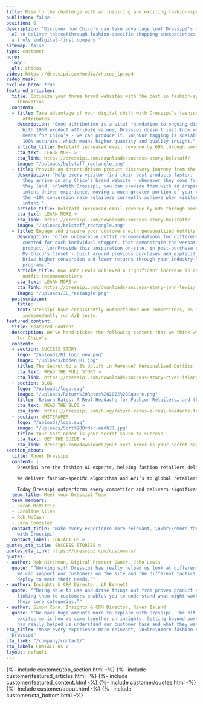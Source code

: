 ```yaml
---
title: Rise to the challenge with an inspiring and exciting fashion-specific experience.
published: false
position: 0
description: "Discover how Chico’s can take advantage \nof Dressipi’s data-driven
  AI to deliver \nbreakthrough fashion-specific shopping \nexperiences, and become
  a truly \ndigital-first company."
sitemap: false
type: customer
hero:
  logo: 
  alt: Chicos
video: https://dressipi.com/media/chicos_lp.mp4
video_mask: 
exclude-hero: true
featured_articles:
  title: Optimize your three brand websites with the best in fashion-specific digital
    innovation
  content:
  - title: Take advantage of your digital shift with Dressipi’s fashion-specific product
      attributes
    description: "Good attribution is a vital foundation to ongoing digital transformation.
      With 1060 product attribute values, Dressipi doesn’t just know what good data
      means for Chico’s - we can produce it. \n\nOur tagging is scalable and nearly
      100% accurate, which means higher quantity and quality insight."
    article_title: Belstaff increased email revenue by 69% through personalised recommendations
    cta_text: LEARN MORE >
    cta_link: https://dressipi.com/downloads/success-story-belstaff/
    image: "/uploads/belstaff_rectangle.png"
  - title: Provide an intent-driven product discovery journey from the first moment
    description: "Help every visitor find their best products faster, from the moment
      they arrive on any Chico’s brand website - wherever they come from, wherever
      they land. \n\nWith Dressipi, you can provide them with an inspiring and engaging
      intent-driven experience, moving a much greater portion of your customers into
      the ~10% conversion rate retailers currently achieve when visitors have obvious
      intent."
    article_title: Belstaff increased email revenue by 69% through personalized recommendations
    cta_text: LEARN MORE >
    cta_link: https://dressipi.com/downloads/success-story-belstaff/
    image: "/uploads/belstaff_rectangle.png"
  - title: Engage and inspire your customers with personalized outfits
    description: "Offer unbeatable outfit recommendations for different occasions,
      curated for each individual shopper, that demonstrate the versatility of your
      product. \n\nProvide this inspiration on-site, in post-purchase emails, or in
      My Chico’s Closet - built around previous purchases and explicit preferences.
      Drive higher conversion and lower returns through your industry-leading loyalty
      programs."
    article_title: How John Lewis achieved a significant increase in revenue with
      outfit recommendations
    cta_text: LEARN MORE >
    cta_link: https://dressipi.com/downloads/success-story-john-lewis/
    image: "/uploads/JL_rectangle.png"
  postscriptum:
    title: 
    text: Dressipi have consistently outperformed our competitors, as measured by
      independently run A/B tests.
featured_content:
  title: Featured Content
  description: We’ve hand-picked the following content that we think will be relevant
    for Chico's
  content:
  - section: SUCCESS STORY
    logo: "/uploads/RI_logo_new.png"
    image: "/uploads/boden_RI.jpg"
    title: The Secret to a 5% Uplift in Revenue? Personalised Outfits
    cta_text: READ THE FULL STORY >
    cta_link: https://dressipi.com/downloads/success-story-river-island/
  - section: BLOG
    logo: "/uploads/logo.svg"
    image: "/uploads/Return%20Rates%202022%20Square.png"
    title: 'Return Rates: A Real Headache for Fashion Retailers… and the Environment'
    cta_text: READ THE BLOG >
    cta_link: https://dressipi.com/blog/return-rates-a-real-headache-for-fashion-retailers-dot-dot-dot-and-the-environment/
  - section: WHITEPAPER
    logo: "/uploads/logo.svg"
    image: "/uploads/Sort%20Order-aadb77.jpg"
    title: Your sort order is your secret sauce to success
    cta_text: GET THE GUIDE >
    cta_link: dressipi.com/downloads/your-sort-order-is-your-secret-sauce-to-success/
section_about:
  title: About Dressipi
  content: |
    Dressipi are the fashion-AI experts, helping fashion retailers deliver the relevant products & inspiration their customers deserve, across every part of the shopper journey.

    We deliver fashion-speciﬁc algorithms and API’s to global retailers such as Country Road Group, Belstaff, City Chic, OVS, John Lewis and River Island drawing on the combined expertise of top stylists and data scientists.

    Today Dressipi outperforms every competitor and delivers significant incremental improvements to revenue (up to 12%), profit (up to 21%), returns (reduction of 15%), sell-through rate (up to 10%) and email revenue (up to 200%).
  team_title: Meet your Dressipi Team
  team_members:
  - Sarah McVittie
  - Caroline Allen
  - Rob McCann
  - Lara Gonzalez
  contact_title: "Make every experience more relevant, \n<br>\nmore fashion-specific
    with Dressipi"
  contact_label: CONTACT US >
quotes_cta_title: SUCCESS STORIES >
quotes_cta_link: https://dressipi.com/customers/
quotes:
- author: Rob Hitchman, Digital Product Owner, John Lewis
  quote: "“Working with Dressipi has really helped us look at different ways in how
    we can support our customers on the site and the different tactics that we can
    deploy to meet their needs.”"
- author: Insights & CRM Director, LK Bennett
  quote: "“Being able to use and drive things out from proven product attributes and
    linking them to customers enables you to understand what might work outside of
    their core categories.”"
- author: Simon Konn, Insights & CRM Director, River Island
  quote: "“We have huge amounts more to explore with Dressipi. The bit that really
    excites me is how we come together on insights. Getting beyond personalisation
    has really helped us understand our customer base and what they want and need.”"
cta_title: "Make every experience more relevant, \n<br>\nmore fashion-specific with
  Dressipi"
cta_link: "/company/contact/"
cta_label: CONTACT US >
layout: default
---
```


{%- include customer/top_section.html -%}
{%- include customer/featured_articles.html -%}
{%- include customer/featured_content.html -%}
{%- include customer/quotes.html -%}
{%- include customer/about.html -%}
{%- include customer/cta_bottom.html -%}